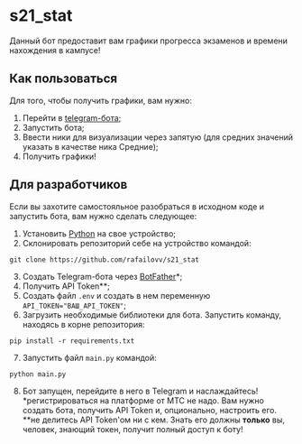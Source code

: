 # s21_stat
Данный бот предоставит вам графики прогресса экзаменов и времени нахождения в кампусе!
## Как пользоваться
Для того, чтобы получить графики, вам нужно:
1. Перейти в [telegram-бота](https://t.me/s21_stat_bot);
2. Запустить бота;
3. Ввести ники для визуализации через запятую (для средних значений указать в качестве ника Средние);
4. Получить графики!
## Для разработчиков
Если вы захотите самостояльное разобраться в исходном коде и запустить бота, вам нужно сделать следующее:
1. Установить [Python](https://www.python.org/) на свое устройство;
2. Склонировать репозиторий себе на устройство командой:
```console
git clone https://github.com/rafailovv/s21_stat
```
3. Создать Telegram-бота через [BotFather](https://marketolog.mts.ru/blog/kak-sozdat-bota-v-botfather-gaid-dlya-novichkov?utm_referrer=https%3A%2F%2Fwww.google.com%2F)\*;
4. Получить API Token\*\*;
5. Создать файл ```.env``` и cоздать в нем переменную ```API_TOKEN="ВАШ_API_TOKEN"```;
6. Загрузить необходимые библиотеки для бота. Запустить команду, находясь в корне репозитория:
```console
pip install -r requirements.txt
```
7. Запустить файл ```main.py``` командой:
```console
python main.py
```
8. Бот запущен, перейдите в него в Telegram и наслаждайтесь!  
\*регистрироваться на платформе от МТС не надо. Вам нужно создать бота, получить API Token и, опционально, настроить его.  
\*\*не делитесь API Token'ом ни с кем. Знать его должны **только** вы, человек, знающий токен, получит полный доступ к боту!